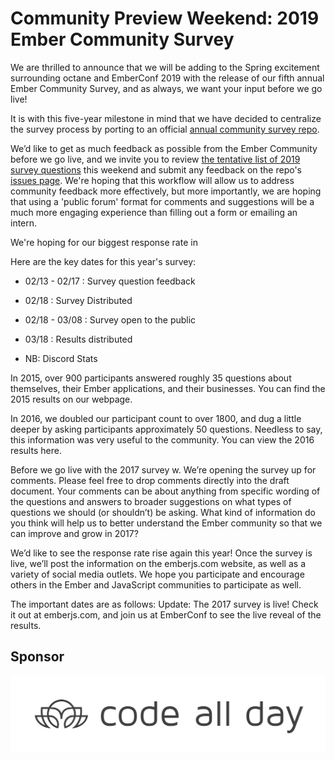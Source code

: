 

# Community Preview Weekend: 2019 Ember Community Survey

We are thrilled to announce that we will be adding to the Spring excitement surrounding octane and EmberConf 2019 with the release of our fifth annual Ember Community Survey, and as always, we want your input before we go live!

It is with this five-year milestone in mind that we have decided to centralize the survey process by porting to an official [annual community survey repo](https://github.com/ember-learn/annual-community-survey).

We’d like to get as much feedback as possible from the Ember Community before we go live, and we invite you to review [the tentative list of 2019 survey questions](https://github.com/ember-learn/annual-community-survey/blob/master/2019/survey-questions.md) this weekend and submit any feedback on the repo's [issues page](https://github.com/ember-learn/annual-community-survey/issues). We're hoping that this workflow will allow us to address community feedback more effectively, but more importantly, we are hoping that using a 'public forum' format for comments and suggestions will be a much more engaging experience than filling out a form or emailing an intern.

We're hoping for our biggest response rate in

Here are the key dates for this year's survey: 
* 02/13 - 02/17 : Survey question feedback
* 02/18 : Survey Distributed
* 02/18 - 03/08 : Survey open to the public
* 03/18 : Results distributed



* NB: Discord Stats

In 2015, over 900 participants answered roughly 35 questions about themselves, their Ember applications, and their businesses. You can find the 2015 results on our webpage.

In 2016, we doubled our participant count to over 1800, and dug a little deeper by asking participants approximately 50 questions. Needless to say, this information was very useful to the community. You can view the 2016 results here.

Before we go live with the 2017 survey w. We’re opening the survey up for comments. Please feel free to drop comments directly into the draft document. Your comments can be about anything from specific wording of the questions and answers to broader suggestions on what types of questions we should (or shouldn’t) be asking. What kind of information do you think will help us to better understand the Ember community so that we can improve and grow in 2017?

We’d like to see the response rate rise again this year! Once the survey is live, we’ll post the information on the emberjs.com website, as well as a variety of social media outlets. We hope you participate and encourage others in the Ember and JavaScript communities to participate as well.

The important dates are as follows:
Update: The 2017 survey is live! Check it out at emberjs.com, and join us at EmberConf to see the live reveal of the results.


## Sponsor

![](cad-right.svg)


